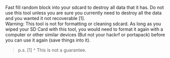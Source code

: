 Fast fill random block into your sdcard to destroy all data that it has. Do not use this tool unless you are sure you currently need to destroy all the data and you wanted it not recoverable [1].  
Warning: This tool is not for formatting or cleaning sdcard. As long as you wiped your SD Card with this tool, you would need to format it again with a computer or other similar devices (But not your hackrf or portapack) before you can use it again (save things into it).

> p.s. [1] ^ This is not a guarantee.